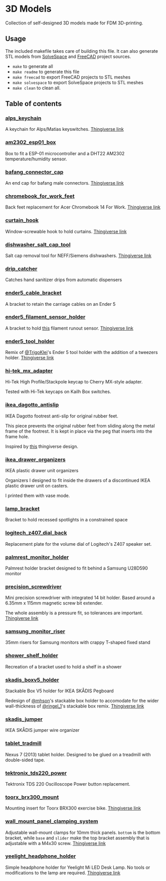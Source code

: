# 3D Models

Collection of self-designed 3D models made for FDM 3D-printing.

## Usage
The included makefile takes care of building this file. It can also generate STL models from [SolveSpace](https://solvespace.com) and [FreeCAD](https://www.freecadweb.org/) project sources.

- `make` to generate all
- `make readme` to generate this file
- `make freecad` to export FreeCAD projects to STL meshes
- `make solvespace` to export SolveSpace projects to STL meshes
- `make clean` to clean all.

## Table of contents
### [alps_keychain](./alps_keychain/)
A keychain for Alps/Matias keyswitches. [Thingiverse link](https://www.thingiverse.com/thing:4214306)
### [am2302_esp01_box](./am2302_esp01_box/)
Box to fit a ESP-01 microcontroller and a DHT22 AM2302 temperature/humidity sensor.
### [bafang_connector_cap](./bafang_connector_cap/)
An end cap for bafang male connectors. [Thingiverse link](https://www.thingiverse.com/thing:4347127)
### [chromebook_for_work_feet](./chromebook_for_work_feet/)
Back feet replacement for Acer Chromebook 14 For Work. [Thingiverse link](https://www.thingiverse.com/thing:4346295)
### [curtain_hook](./curtain_hook/)
Window-screwable hook to hold curtains. [Thingiverse link](https://www.thingiverse.com/thing:4222626)
### [dishwasher_salt_cap_tool](./dishwasher_salt_cap_tool/)
Salt cap removal tool for NEFF/Siemens dishwashers. [Thingiverse link](https://www.thingiverse.com/thing:4305524)
### [drip_catcher](./drip_catcher/)
Catches hand sanitizer drips from automatic dispensers
### [ender5_cable_bracket](./ender5_cable_bracket/)
A bracket to retain the carriage cables on an Ender 5
### [ender5_filament_sensor_holder](./ender5_filament_sensor_holder/)
A bracket to hold [this](https://www.thingiverse.com/thing:3063430) filament runout sensor. [Thingiverse link](https://www.thingiverse.com/thing:4251291)
### [ender5_tool_holder](./ender5_tool_holder/)
Remix of [@TrigoKlei](https://www.thingiverse.com/thing:3655629)'s Ender 5 tool holder with the addition of a tweezers holder. [Thingiverse link](https://www.thingiverse.com/thing:4222592)
### [hi-tek_mx_adapter](./hi-tek_mx_adapter/)
Hi-Tek High Profile/Stackpole keycap to Cherry MX-style adapter.

Tested with Hi-Tek keycaps on Kailh Box switches.
### [ikea_dagotto_antislip](./ikea_dagotto_antislip/)
IKEA Dagotto footrest anti-slip for original rubber feet.

This piece prevents the original rubber feet from sliding along the metal frame of the footrest. It is kept in place via the peg that inserts into the frame hole.

Inspired by [this](https://www.thingiverse.com/thing:2716418) thingiverse design.
### [ikea_drawer_organizers](./ikea_drawer_organizers/)
IKEA plastic drawer unit organizers

Organizers I designed to fit inside the drawers of a discontinued IKEA plastic drawer unit on casters.

I printed them with vase mode.
### [lamp_bracket](./lamp_bracket/)
Bracket to hold recessed spotlights in a constrained space
### [logitech_z407_dial_back](./logitech_z407_dial_back/)
Replacement plate for the volume dial of Logitech's Z407 speaker set.
### [palmrest_monitor_holder](./palmrest_monitor_holder/)
Palmrest holder bracket designed to fit behind a Samsung U28D590 monitor
### [precision_screwdriver](./precision_screwdriver/)
Mini precision screwdriver with integrated 14 bit holder. Based around a 6.35mm x 115mm magnetic screw bit extender.

The whole assembly is a pressure fit, so tolerances are important.
[Thingiverse link](https://www.thingiverse.com/thing:4441645)
### [samsung_monitor_riser](./samsung_monitor_riser/)
35mm risers for Samsung monitors with crappy T-shaped fixed stand
### [shower_shelf_holder](./shower_shelf_holder/)
Recreation of a bracket used to hold a shelf in a shower
### [skadis_boxv5_holder](./skadis_boxv5_holder/)
Stackable Box V5 holder for IKEA SKÅDIS Pegboard

Redesign of [@mhson](https://www.thingiverse.com/thing:2535294)'s stackable box holder to accomodate for the wider wall-thickness of [@ringel_1](https://www.thingiverse.com/thing:3726336)'s stackable box remix.
[Thingiverse link](https://www.thingiverse.com/thing:4703995)
### [skadis_jumper](./skadis_jumper/)
IKEA SKÅDIS jumper wire organizer
### [tablet_tradmill](./tablet_tradmill/)
Nexus 7 (2013) tablet holder. Designed to be glued on a treadmill with double-sided tape.
### [tektronix_tds220_power](./tektronix_tds220_power/)
Tektronix TDS 220 Oscilloscope Power button replacement.
### [toorx_brx300_mount](./toorx_brx300_mount/)
Mounting insert for Toorx BRX300 exercise bike. [Thingiverse link](https://www.thingiverse.com/thing:4236508)
### [wall_mount_panel_clamping_system](./wall_mount_panel_clamping_system/)
Adjustable wall-mount clamps for 10mm thick panels. `bottom` is the bottom bracket, while `base` and `slider` make the top bracket assembly that is adjustable with a M4x30 screw. [Thingiverse link](https://www.thingiverse.com/thing:4362476)
### [yeelight_headphone_holder](./yeelight_headphone_holder/)
Simple headphone holder for Yeelight Mi LED Desk Lamp. No tools or modifications to the lamp are required. [Thingiverse link](https://www.thingiverse.com/thing:4656491)
